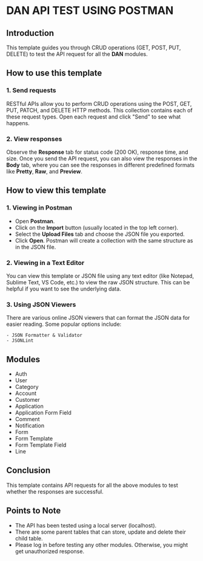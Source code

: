 # DAN API TEST USING POSTMAN

## Introduction
This template guides you through CRUD operations (GET, POST, PUT, DELETE) to test the API request for all the **DAN** modules.

## How to use this template
### 1. Send requests
RESTful APIs allow you to perform CRUD operations using the POST, GET, PUT, PATCH, and DELETE HTTP methods.
This collection contains each of these request types. Open each request and click "Send" to see what happens.

### 2. View responses
Observe the **Response** tab for status code (200 OK), response time, and size. Once you send the API request, you can also view the responses in the **Body** tab, where you can see the responses in different predefined formats like **Pretty**, **Raw**, and **Preview**.

## How to view this template
### 1. Viewing in Postman
- Open **Postman**.
- Click on the **Import** button (usually located in the top left corner).
- Select the **Upload Files** tab and choose the JSON file you exported.
- Click **Open**. Postman will create a collection with the same structure as in the JSON file.

### 2. Viewing in a Text Editor
You can view this template or JSON file using any text editor  (like Notepad, Sublime Text, VS Code, etc.) to view the raw JSON structure. This can be helpful if you want to see the underlying data.

### 3. Using JSON Viewers
There are various online JSON viewers that can format the JSON data for easier reading. Some popular options include:

    - JSON Formatter & Validator
    - JSONLint

## Modules
- Auth
- User
- Category
- Account
- Customer
- Application
- Application Form Field
- Comment
- Notification
- Form
- Form Template
- Form Template Field
- Line

## Conclusion
This template contains API requests for all the above modules to test whether the responses are successful.

## Points to Note
- The API has been tested using a local server (localhost).
- There are some parent tables that can store, update and delete their child table.
- Please log in before testing any other modules. Otherwise, you might get unauthorized response.


